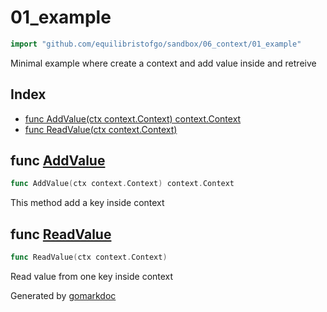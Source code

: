 <!-- Code generated by gomarkdoc. DO NOT EDIT -->

# 01\_example

```go
import "github.com/equilibristofgo/sandbox/06_context/01_example"
```

Minimal example where create a context and add value inside and retreive

## Index

- [func AddValue(ctx context.Context) context.Context](<#func-addvalue>)
- [func ReadValue(ctx context.Context)](<#func-readvalue>)


## func [AddValue](<https://github.com/equilibristofgo/sandbox/blob/main/06_context/01_example/main.go#L16>)

```go
func AddValue(ctx context.Context) context.Context
```

This method add a key inside context

## func [ReadValue](<https://github.com/equilibristofgo/sandbox/blob/main/06_context/01_example/main.go#L21>)

```go
func ReadValue(ctx context.Context)
```

Read value from one key inside context



Generated by [gomarkdoc](<https://github.com/princjef/gomarkdoc>)
